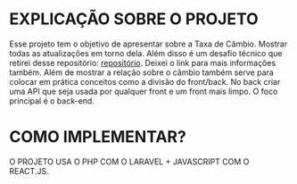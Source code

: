 # EXPLICAÇÃO SOBRE O PROJETO
Esse projeto tem o objetivo de apresentar sobre a Taxa de Câmbio. Mostrar todas as atualizações em torno dela.
Além disso é um desafio técnico que retirei desse repositório: [repositório](https://github.com/AfterShip/challenge/blob/software-engineer/coding-challenge.md). Deixei o link para mais informações também. Além de mostrar a relação sobre o câmbio também serve para colocar em prática conceitos como a divisão do front/back. No back criar uma API que seja usada por qualquer front e um front mais limpo. O foco principal é o back-end.

# COMO IMPLEMENTAR?
O PROJETO USA O PHP COM O LARAVEL + JAVASCRIPT COM O REACT.JS. 
